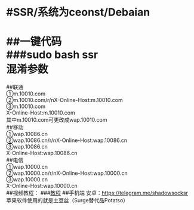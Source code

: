 #SSR/系统为ceonst/Debaian<br>
====
##一键代码<br>
###sudo bash ssr<br>
混淆参数
====
##联通<br>
①m.10010.com<br>
②m.10010.com/r/nX-Online-Host:m.10010.com<br>
③m.10010.com<br>
X-Online-Host:m.10010.com<br>
其中m.10010.com可更改成wap.10010.com<br>
##移动<br>
①wap.10086.cn<br>
②wap.10086.cn/r/nX-Online-Host:wap.10086.cn<br>
③wap.10086.cn<br>
X-Online-Host:wap.10086.cn<br>
##电信<br>
①wap.10000.cn<br>
②wap.10000.cn/r/nX-Online-Host:wap.10000.cn<br>
③wap.10000.cn<br>
X-Online-Host:wap.10000.cn<br>
##视频教程：
###[教程](http://wap.youshixiu.com/video/play/8b890d9334734609d964cd3739e13c02?plg_nld=1&plg_uin=1&plg_nld=1&plg_usr=1&plg_vkey=1&plg_dev=1)
##手机端
安卓：https://telegram.me/shadowsocksr<br>
苹果软件使用的就是土豆丝（Surge替代品Potatso）<br>
